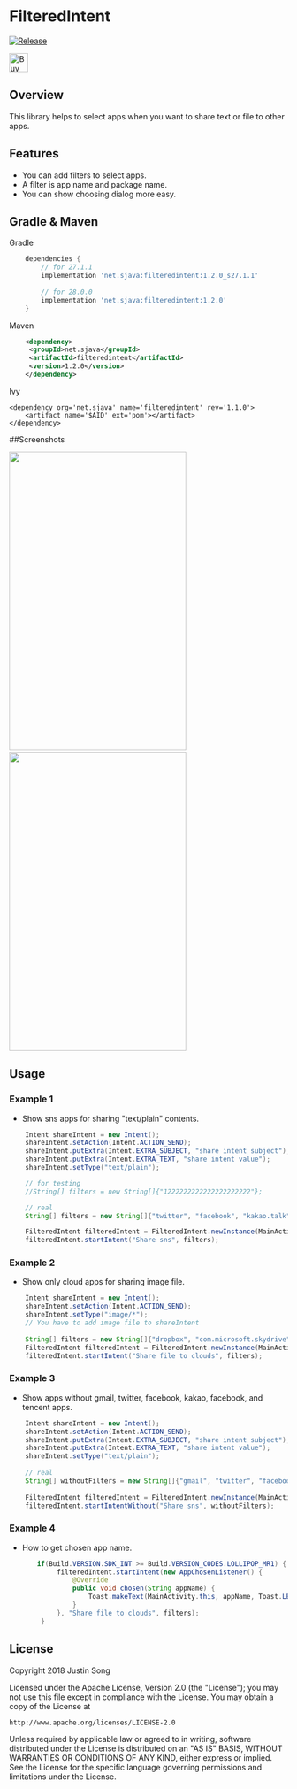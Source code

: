 # FilteredIntent
[![Release](https://img.shields.io/badge/jcenter-1.2.0-blue.svg)](https://bintray.com/mcsong/maven/filteredintent)

<a href='https://ko-fi.com/mcsong' target='_blank'>
	<img height='34' style='border:0px;height:34px;' src='https://az743702.vo.msecnd.net/cdn/kofi4.png?v=0' border='0' alt='Buy Me a Coffee at ko-fi.com' />
</a>

## Overview
This library helps to select apps when you want to share text or file to other apps. 

## Features
- You can add filters to select apps.
- A filter is app name and package name.
- You can show choosing dialog more easy.

## Gradle & Maven
Gradle
```groovy
    dependencies {
        // for 27.1.1
        implementation 'net.sjava:filteredintent:1.2.0_s27.1.1'
        
        // for 28.0.0 
    	implementation 'net.sjava:filteredintent:1.2.0'
    }
```

Maven
```xml
    <dependency>
     <groupId>net.sjava</groupId>
     <artifactId>filteredintent</artifactId>
     <version>1.2.0</version>
    </dependency>
```

Ivy
```
<dependency org='net.sjava' name='filteredintent' rev='1.1.0'>
    <artifact name='$AID' ext='pom'></artifact> 
</dependency>
```

##Screenshots

<img src="https://raw.githubusercontent.com/mcsong/FilteredIntent/master/screenshots/Screenshot_20160630-170244.png"  width="320" height="540" />&nbsp;&nbsp;<img src="https://raw.githubusercontent.com/mcsong/FilteredIntent/master/screenshots/Screenshot_20160630-170254.png"  width="320" height="540" /> 

## Usage
### Example 1
- Show sns apps for sharing "text/plain" contents.

``` java
    Intent shareIntent = new Intent();
    shareIntent.setAction(Intent.ACTION_SEND);
    shareIntent.putExtra(Intent.EXTRA_SUBJECT, "share intent subject");
    shareIntent.putExtra(Intent.EXTRA_TEXT, "share intent value");
    shareIntent.setType("text/plain");

    // for testing 
    //String[] filters = new String[]{"1222222222222222222222"};

    // real 
    String[] filters = new String[]{"twitter", "facebook", "kakao.talk", "com.facebook.orca", "com.tencent.mm"};

    FilteredIntent filteredIntent = FilteredIntent.newInstance(MainActivity.this, shareIntent);
    filteredIntent.startIntent("Share sns", filters);
```

### Example 2
- Show only cloud apps for sharing image file.

``` java
    Intent shareIntent = new Intent();
    shareIntent.setAction(Intent.ACTION_SEND);
    shareIntent.setType("image/*");
    // You have to add image file to shareIntent
    
    String[] filters = new String[]{"dropbox", "com.microsoft.skydrive", "com.google.android.apps.docs", "com.box.android", "com.amazon.drive"};
    FilteredIntent filteredIntent = FilteredIntent.newInstance(MainActivity.this, shareIntent);
    filteredIntent.startIntent("Share file to clouds", filters);
```

### Example 3
- Show apps without gmail, twitter, facebook, kakao, facebook, and tencent apps. 

``` java
    Intent shareIntent = new Intent();
    shareIntent.setAction(Intent.ACTION_SEND);
    shareIntent.putExtra(Intent.EXTRA_SUBJECT, "share intent subject");
    shareIntent.putExtra(Intent.EXTRA_TEXT, "share intent value");
    shareIntent.setType("text/plain");
    
    // real
    String[] withoutFilters = new String[]{"gmail", "twitter", "facebook", "kakao.talk", "com.facebook.orca", "com.tencent.mm"};
    
    FilteredIntent filteredIntent = FilteredIntent.newInstance(MainActivity.this, shareIntent);
    filteredIntent.startIntentWithout("Share sns", withoutFilters);
```

### Example 4
- How to get chosen app name.

``` java
       if(Build.VERSION.SDK_INT >= Build.VERSION_CODES.LOLLIPOP_MR1) {
            filteredIntent.startIntent(new AppChosenListener() {
                @Override
                public void chosen(String appName) {
                    Toast.makeText(MainActivity.this, appName, Toast.LENGTH_LONG).show();
                }
            }, "Share file to clouds", filters);
        }
```

## License

Copyright 2018 Justin Song

Licensed under the Apache License, Version 2.0 (the "License");
you may not use this file except in compliance with the License.
You may obtain a copy of the License at

    http://www.apache.org/licenses/LICENSE-2.0

Unless required by applicable law or agreed to in writing, software
distributed under the License is distributed on an "AS IS" BASIS,
WITHOUT WARRANTIES OR CONDITIONS OF ANY KIND, either express or implied.
See the License for the specific language governing permissions and
limitations under the License.
